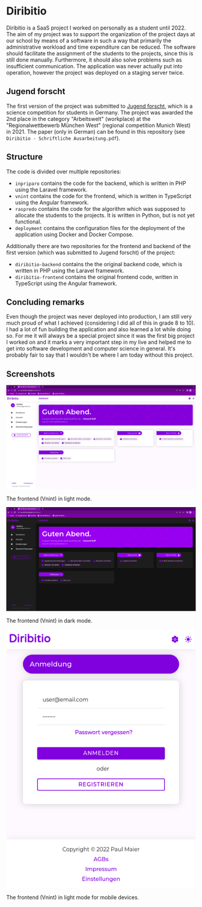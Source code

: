 # Diribitio

Diribitio is a SaaS project I worked on personally as a student until 2022. The aim of my project was to support the organization of the project days at our school by means of a software in such a way that primarily the administrative workload and time expenditure can be reduced. The software should facilitate the assignment of the students to the projects, since this is still done manually. Furthermore, it should also solve problems such as insufficient communication. The application was never actually put into operation, however the project was deployed on a staging server twice.

## Jugend forscht

The first version of the project was submitted to [Jugend forscht](https://www.jugend-forscht.de/), which is a science competition for students in Germany. The project was awarded the 2nd place in the category "Arbeitswelt" (workplace) at the "Regionalwettbewerb München West" (regional competition Munich West) in 2021. The paper (only in German) can be found in this repository (see `Diribitio - Schriftliche Ausarbeitung.pdf`).

## Structure

The code is divided over multiple repositories:

- `inpriparo` contains the code for the backend, which is written in PHP using the Laravel framework.
- `vnint` contains the code for the frontend, which is written in TypeScript using the Angular framework.
- `raspredo` contains the code for the algorithm which was supposed to allocate the students to the projects. It is written in Python, but is not yet functional.
- `deployment` contains the configuration files for the deployment of the application using Docker and Docker Compose.

Additionally there are two repositories for the frontend and backend of the first version (which was submitted to Jugend forscht) of the project:

- `diribitio-backend` contains the the original backend code, which is written in PHP using the Laravel framework.
- `diribitio-frontend` contains the original frontend code, written in TypeScript using the Angular framework.

## Concluding remarks

Even though the project was never deployed into production, I am still very much proud of what I achieved (considering I did all of this in grade 8 to 10). I had a lot of fun building the application and also learned a lot while doing so. For me it will always be a special project since it was the first big project I worked on and it marks a very important step in my live and helped me to get into software development and computer science in general. It's probably fair to say that I wouldn't be where I am today without this project.

## Screenshots

![](screenshots/screenshot-22.04.202204-21_02_41-1920x1053.png)

The frontend (Vnint) in light mode.

![](screenshots/screenshot-22.04.202204-21_03_19-1920x1053.png)

The frontend (Vnint) in dark mode.

![](screenshots/screenshot-22.04.202204-21_09_35-558x760.png)

The frontend (Vnint) in light mode for mobile devices.
